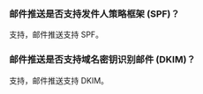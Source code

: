 [](id:que1) 

### 邮件推送是否支持发件人策略框架 (SPF)？
支持，邮件推送支持 SPF。

[](id:que2) 
### 邮件推送是否支持域名密钥识别邮件 (DKIM)？
支持，邮件推送支持 DKIM。
